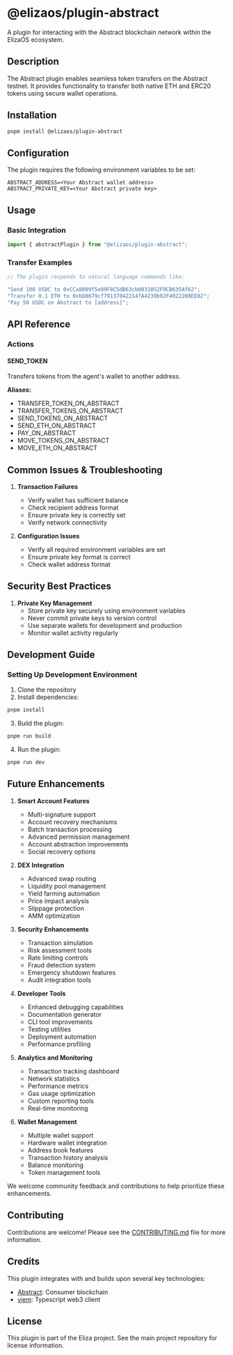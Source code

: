 # @elizaos/plugin-abstract

A plugin for interacting with the Abstract blockchain network within the ElizaOS ecosystem.

## Description

The Abstract plugin enables seamless token transfers on the Abstract testnet. It provides functionality to transfer both native ETH and ERC20 tokens using secure wallet operations.

## Installation

```bash
pnpm install @elizaos/plugin-abstract
```

## Configuration

The plugin requires the following environment variables to be set:

```env
ABSTRACT_ADDRESS=<Your Abstract wallet address>
ABSTRACT_PRIVATE_KEY=<Your Abstract private key>
```

## Usage

### Basic Integration

```typescript
import { abstractPlugin } from "@elizaos/plugin-abstract";
```

### Transfer Examples

```typescript
// The plugin responds to natural language commands like:

"Send 100 USDC to 0xCCa8009f5e09F8C5dB63cb0031052F9CB635Af62";
"Transfer 0.1 ETH to 0xbD8679cf79137042214fA4239b02F4022208EE82";
"Pay 50 USDC on Abstract to [address]";
```

## API Reference

### Actions

#### SEND_TOKEN

Transfers tokens from the agent's wallet to another address.

**Aliases:**

- TRANSFER_TOKEN_ON_ABSTRACT
- TRANSFER_TOKENS_ON_ABSTRACT
- SEND_TOKENS_ON_ABSTRACT
- SEND_ETH_ON_ABSTRACT
- PAY_ON_ABSTRACT
- MOVE_TOKENS_ON_ABSTRACT
- MOVE_ETH_ON_ABSTRACT

## Common Issues & Troubleshooting

1. **Transaction Failures**

    - Verify wallet has sufficient balance
    - Check recipient address format
    - Ensure private key is correctly set
    - Verify network connectivity

2. **Configuration Issues**
    - Verify all required environment variables are set
    - Ensure private key format is correct
    - Check wallet address format

## Security Best Practices

1. **Private Key Management**
    - Store private key securely using environment variables
    - Never commit private keys to version control
    - Use separate wallets for development and production
    - Monitor wallet activity regularly

## Development Guide

### Setting Up Development Environment

1. Clone the repository
2. Install dependencies:

```bash
pnpm install
```

3. Build the plugin:

```bash
pnpm run build
```

4. Run the plugin:

```bash
pnpm run dev
```

## Future Enhancements

1. **Smart Account Features**

    - Multi-signature support
    - Account recovery mechanisms
    - Batch transaction processing
    - Advanced permission management
    - Account abstraction improvements
    - Social recovery options

2. **DEX Integration**

    - Advanced swap routing
    - Liquidity pool management
    - Yield farming automation
    - Price impact analysis
    - Slippage protection
    - AMM optimization

3. **Security Enhancements**

    - Transaction simulation
    - Risk assessment tools
    - Rate limiting controls
    - Fraud detection system
    - Emergency shutdown features
    - Audit integration tools

4. **Developer Tools**

    - Enhanced debugging capabilities
    - Documentation generator
    - CLI tool improvements
    - Testing utilities
    - Deployment automation
    - Performance profiling

5. **Analytics and Monitoring**

    - Transaction tracking dashboard
    - Network statistics
    - Performance metrics
    - Gas usage optimization
    - Custom reporting tools
    - Real-time monitoring

6. **Wallet Management**
    - Multiple wallet support
    - Hardware wallet integration
    - Address book features
    - Transaction history analysis
    - Balance monitoring
    - Token management tools

We welcome community feedback and contributions to help prioritize these enhancements.

## Contributing

Contributions are welcome! Please see the [CONTRIBUTING.md](CONTRIBUTING.md) file for more information.

## Credits

This plugin integrates with and builds upon several key technologies:

- [Abstract](https://abs.xyz/): Consumer blockchain
- [viem](https://viem.sh/): Typescript web3 client

## License

This plugin is part of the Eliza project. See the main project repository for license information.
